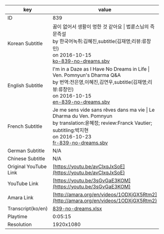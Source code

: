 |  key  |  value  |
|-------|---------|
| ID            | 839 |
| Korean Subtitle | 꿈이 없어서 생활이 멍한 것 같아요 \| 법륜스님의 즉문즉설<br>by 한국어녹취:김혜진,subtitle(김재명;리뷰:류창민)<br>on 2016-10-15<br>[ko-839-no-dreams.sbv](https://github.com/jungtosociety/dharma-qna/raw/master/sub/839/ko-839-no-dreams.sbv)<br>|
| English Subtitle | I'm in a Daze as I Have No Dreams in Life \| Ven. Pomnyun's Dharma Q&A<br>by 번역:전은영,이혜진,김연우,subtitle(김재명;리뷰:류창민)<br>on 2016-10-15<br>[en-839-no-dreams.sbv](https://github.com/jungtosociety/dharma-qna/raw/master/sub/839/en-839-no-dreams.sbv)<br>|
| French Subtitle | Je me sens vide sans rêves dans ma vie \| Le Dharma du Ven. Pomnyun<br>by translation:윤혜정; review:Franck Vautier; subtitling:박지현<br>on 2016-10-23<br>[fr-839-no-dreams.sbv](https://github.com/jungtosociety/dharma-qna/raw/master/sub/839/fr-839-no-dreams.sbv)<br>|
| German Subtitle | N/A |
| Chinese Subtitle | N/A |
| Original YouTube Link  | [https://youtu.be/avClxqJxSoE](https://youtu.be/avClxqJxSoE) |
| YouTube Link  | [https://youtu.be/3sGvGaE3KOM](https://youtu.be/3sGvGaE3KOM) |
| Amara Link    | [http://amara.org/en/videos/1ODXjGX5Rtm2](http://amara.org/en/videos/1ODXjGX5Rtm2) |
| Transcript(ko/en) | [839-no-dreams.xlsx](https://github.com/jungtosociety/dharma-qna/raw/master/sub/839/839-no-dreams.xlsx) |
| Playtime | 0:05:15 |
| Resolution | 1920x1080|
